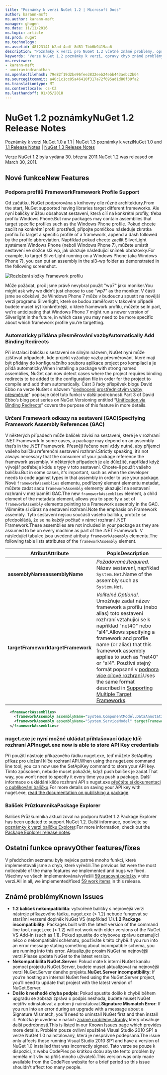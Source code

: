```yaml
---
title: "Poznámky k verzi NuGet 1.2 | Microsoft Docs"
author: karann-msft
ms.author: karann-msft
manager: ghogen
ms.date: 11/11/2016
ms.topic: article
ms.prod: nuget
ms.technology: 
ms.assetid: 48f23141-b2ad-4cdf-8d81-7bb6b9419aa6
description: "Poznámky k verzi pro NuGet 1.2 včetně známé problémy, opravy chyb, přidaných funkcí a chcete."
keywords: "Verze NuGet 1.2 poznámky k verzi, opravy chyb známé problémy, přidat funkce, chcete"
ms.reviewer:
- karann-msft
- unniravindranathan
ms.openlocfilehash: 79e82f19d2be96fee3832eeb24ebb443aebc2b64
ms.sourcegitcommit: a40c1c1cc05a46410f317a72f695ad1d80f39fa2
ms.translationtype: MT
ms.contentlocale: cs-CZ
ms.lasthandoff: 01/05/2018
---
```

# <a name="nuget-12-release-notes"></a><span data-ttu-id="50809-104">NuGet 1.2 poznámky</span><span class="sxs-lookup"><span data-stu-id="50809-104">NuGet 1.2 Release Notes</span></span>

<span data-ttu-id="50809-105">[Poznámky k verzi NuGet 1.0 a 1.1](../release-notes/nuget-1.1.md) | [NuGet 1.3 poznámky k verzi](../release-notes/nuget-1.3.md)</span><span class="sxs-lookup"><span data-stu-id="50809-105">[NuGet 1.0 and 1.1 Release Notes](../release-notes/nuget-1.1.md) | [NuGet 1.3 Release Notes](../release-notes/nuget-1.3.md)</span></span>

<span data-ttu-id="50809-106">Verze NuGet 1.2 byla vydána 30. března 2011.</span><span class="sxs-lookup"><span data-stu-id="50809-106">NuGet 1.2 was released on March 30, 2011.</span></span>

## <a name="new-features"></a><span data-ttu-id="50809-107">Nové funkce</span><span class="sxs-lookup"><span data-stu-id="50809-107">New Features</span></span>

### <a name="framework-profile-support"></a><span data-ttu-id="50809-108">Podpora profilů Framework</span><span class="sxs-lookup"><span data-stu-id="50809-108">Framework Profile Support</span></span>

<span data-ttu-id="50809-109">Od začátku, NuGet podporována s knihovny cíle různé architektury.</span><span class="sxs-lookup"><span data-stu-id="50809-109">From the start, NuGet supported having libraries target different frameworks.</span></span> <span data-ttu-id="50809-110">Ale nyní balíčky můžou obsahovat sestavení, která cílí na konkrétní profily, třeba profilu Windows Phone.</span><span class="sxs-lookup"><span data-stu-id="50809-110">But now packages may contain assemblies that target specific profiles such as the Windows Phone profile.</span></span> <span data-ttu-id="50809-111">Pokud chcete zacílit na konkrétní profil prostředí, připojte pomlčkou následuje zkratka profilu.</span><span class="sxs-lookup"><span data-stu-id="50809-111">To target a specific profile of a framework, append a dash followed by the profile abbreviation.</span></span> <span data-ttu-id="50809-112">Například pokud chcete zacílit SilverLight systémem Windows Phone (neboli Windows Phone 7), můžete umístit sestavení ve složce sl3 wp, jak ukazuje následující snímek obrazovky.</span><span class="sxs-lookup"><span data-stu-id="50809-112">For example, to target SilverLight running on a Windows Phone (aka Windows Phone 7), you can put an assembly in the sl3-wp folder as demonstrated in the following screenshot.</span></span>

![Rozložení složky Framework profilu](./media/framework-profile-support.png)

<span data-ttu-id="50809-114">Může požádat, proč jsme právě nevybral použít "wp7" jako moniker.</span><span class="sxs-lookup"><span data-stu-id="50809-114">You might ask why we didn’t just choose to use “wp7” as the moniker.</span></span> <span data-ttu-id="50809-115">V části jsme se očekává, že Windows Phone 7 může v budoucnu spustit na novější verzi programu Silverlight, které se budou zaměřovat v takovém případě budete muset být konkrétnější, o které framework profilu, můžete se.</span><span class="sxs-lookup"><span data-stu-id="50809-115">In part, we’re anticipating that Windows Phone 7 might run a newer version of Silverlight in the future, in which case you may need to be more specific about which framework profile you’re targetting.</span></span>

### <a name="automatically-add-binding-redirects"></a><span data-ttu-id="50809-116">Automaticky přidána přesměrování vazby</span><span class="sxs-lookup"><span data-stu-id="50809-116">Automatically Add Binding Redirects</span></span>

<span data-ttu-id="50809-117">Při instalaci balíčku s sestavení se silným názvem, NuGet nyní může zjišťovat případech, kde projekt vyžaduje vazby přesměrování, které mají být přidány do konfiguračního souboru aplikace project pro kompilaci a je přidá automaticky.</span><span class="sxs-lookup"><span data-stu-id="50809-117">When installing a package with strong named assemblies, NuGet can now detect cases where the project requires binding redirects to be added to the configuration file in order for the project to compile and add them automatically.</span></span> <span data-ttu-id="50809-118">Část 3 řady příspěvek blogu David Ebbo na verze NuGet s názvem "[sjednocení prostřednictvím vazby přesměruje](http://blog.davidebbo.com/2011/01/nuget-versioning-part-3-unification-via.html)" popisuje účel tuto funkci v další podrobnosti.</span><span class="sxs-lookup"><span data-stu-id="50809-118">Part 3 of David Ebbo’s blog post series on NuGet Versioning entitled “[Unification via Binding Redirects](http://blog.davidebbo.com/2011/01/nuget-versioning-part-3-unification-via.html)” covers the purpose of this feature in more details.</span></span>

<a name="framework-assembly-refs"></a>

### <a name="specifying-framework-assembly-references-gac"></a><span data-ttu-id="50809-119">Určení Framework odkazy na sestavení (GAC)</span><span class="sxs-lookup"><span data-stu-id="50809-119">Specifying Framework Assembly References (GAC)</span></span>

<span data-ttu-id="50809-120">V některých případech může balíček závisí na sestavení, které je v rozhraní .NET Framework.</span><span class="sxs-lookup"><span data-stu-id="50809-120">In some cases, a package may depend on an assembly that’s in the .NET Framework.</span></span> <span data-ttu-id="50809-121">Přesněji řečeno není vždy nutné, aby příjemci vašeho balíčku referenční sestavení rozhraní.</span><span class="sxs-lookup"><span data-stu-id="50809-121">Strictly speaking, it’s not always necessary that the consumer of your package reference the framework assembly.</span></span> <span data-ttu-id="50809-122">V některých případech je ale důležité, například když vývojář potřebuje kódu s typy v toto sestavení. Chcete-li použít vašeho balíčku.</span><span class="sxs-lookup"><span data-stu-id="50809-122">But in some cases, it's important, such as when the developer needs to code against types in that assembly in order to use your package.</span></span> <span data-ttu-id="50809-123">Nové `frameworkAssemblies` elementu, podřízený element elementu metadat, můžete zadat sadu `frameworkAssembly` elementy ukazující na sestavení rozhraní v mezipaměti GAC.</span><span class="sxs-lookup"><span data-stu-id="50809-123">The new `frameworkAssemblies` element, a child element of the metadata element, allows you to specify a set of `frameworkAssembly` elements pointing to a Framework assembly in the GAC.</span></span> <span data-ttu-id="50809-124">Všimněte si důraz na sestavení rozhraní.</span><span class="sxs-lookup"><span data-stu-id="50809-124">Note the emphasis on Framework assembly.</span></span>
<span data-ttu-id="50809-125">Tyto sestavení nejsou součástí vašeho balíčku, protože se předpokládá, že se na každý počítač v rámci rozhraní .NET Framework.</span><span class="sxs-lookup"><span data-stu-id="50809-125">These assemblies are not included in your package as they are assumed to be on every machine  as part of the .NET Framework.</span></span> <span data-ttu-id="50809-126">V následující tabulce jsou uvedené atributy `frameworkAssembly` elementu.</span><span class="sxs-lookup"><span data-stu-id="50809-126">The following table lists attributes of the `frameworkAssembly` element.</span></span>


|<span data-ttu-id="50809-127">Atribut</span><span class="sxs-lookup"><span data-stu-id="50809-127">Attribute</span></span> |<span data-ttu-id="50809-128">Popis</span><span class="sxs-lookup"><span data-stu-id="50809-128">Description</span></span>|
|----------------|-----------|
|<span data-ttu-id="50809-129">**assemblyName**</span><span class="sxs-lookup"><span data-stu-id="50809-129">**assemblyName**</span></span>|<span data-ttu-id="50809-130">*Požadované*.</span><span class="sxs-lookup"><span data-stu-id="50809-130">*Required*.</span></span> <span data-ttu-id="50809-131">Název sestavení, například `System.Net`.</span><span class="sxs-lookup"><span data-stu-id="50809-131">Name of the assembly such as `System.Net`.</span></span>|
|<span data-ttu-id="50809-132">**targetFramework**</span><span class="sxs-lookup"><span data-stu-id="50809-132">**targetFramework**</span></span>|<span data-ttu-id="50809-133">*Volitelné*.</span><span class="sxs-lookup"><span data-stu-id="50809-133">*Optional*.</span></span> <span data-ttu-id="50809-134">Umožňuje zadat název framework a profilu (nebo alias) toto sestavení rozhraní vztahující se k například "net40" nebo "sl4".</span><span class="sxs-lookup"><span data-stu-id="50809-134">Allows specifying a framework and profile name (or alias) that this framework assembly applies to such as "net40" or "sl4".</span></span> <span data-ttu-id="50809-135">Používá stejný formát popsané v [podpora více cílové rozhraní](../create-packages/supporting-multiple-target-frameworks.md).</span><span class="sxs-lookup"><span data-stu-id="50809-135">Uses the same format described in [Supporting Multiple Target Frameworks](../create-packages/supporting-multiple-target-frameworks.md).</span></span>|

```xml
  <frameworkAssemblies>
    <frameworkAssembly assemblyName="System.ComponentModel.DataAnnotations" targetFramework="net40" />
    <frameworkAssembly assemblyName="System.ServiceModel" targetFramework="net40" />
  </frameworkAssemblies>
```

### <a name="nugetexe-now-is-able-to-store-api-key-credentials"></a><span data-ttu-id="50809-136">nuget.exe je nyní možné ukládat přihlašovací údaje klíč rozhraní API</span><span class="sxs-lookup"><span data-stu-id="50809-136">nuget.exe now is able to store API Key credentials</span></span>

<span data-ttu-id="50809-137">Při použití nástroje příkazového řádku nuget.exe, teď můžete SetApiKey příkaz pro uložení klíče rozhraní API.</span><span class="sxs-lookup"><span data-stu-id="50809-137">When using the nuget.exe command line tool, you can now use the SetApiKey command to store your API key.</span></span> <span data-ttu-id="50809-138">Tímto způsobem, nebude muset pokaždé, když push balíček je zadat.</span><span class="sxs-lookup"><span data-stu-id="50809-138">That way, you won’t need to specify it every time you push a package.</span></span> <span data-ttu-id="50809-139">Další informace o ukládání klíče rozhraní API s nuget.exe [přečtěte si dokumentaci o publikování balíčku](../create-packages/publish-a-package.md).</span><span class="sxs-lookup"><span data-stu-id="50809-139">For more details on saving your API key with nuget.exe, [read the documentation on publishing a package](../create-packages/publish-a-package.md).</span></span>

### <a name="package-explorer"></a><span data-ttu-id="50809-140">Balíček Průzkumníka</span><span class="sxs-lookup"><span data-stu-id="50809-140">Package Explorer</span></span>
<span data-ttu-id="50809-141">Balíček Průzkumníka aktualizoval na podporu NuGet 1.2.</span><span class="sxs-lookup"><span data-stu-id="50809-141">Package Explorer has been updated to support NuGet 1.2.</span></span> <span data-ttu-id="50809-142">Další informace, podívejte se [poznámky k verzi balíčku Explorer](http://nuget.codeplex.com/wikipage?title=New%20features%20in%20NuGet%20Package%20Explorer%201.0).</span><span class="sxs-lookup"><span data-stu-id="50809-142">For more information, check out the [Package Explorer release notes](http://nuget.codeplex.com/wikipage?title=New%20features%20in%20NuGet%20Package%20Explorer%201.0).</span></span>

## <a name="other-featuresfixes"></a><span data-ttu-id="50809-143">Ostatní funkce opravy</span><span class="sxs-lookup"><span data-stu-id="50809-143">Other features/fixes</span></span>

<span data-ttu-id="50809-144">V předchozím seznamu byly nejvíce patrné mnoho funkcí, které implementovali jsme a chyb, které vyřešili.</span><span class="sxs-lookup"><span data-stu-id="50809-144">The previous list were the most noticeable of the many features we implemented and bugs we fixed.</span></span> <span data-ttu-id="50809-145">Všechny ve všech implementována/vyřešili [59 pracovní položky](http://nuget.codeplex.com/workitem/list/advanced?keyword=&status=All&type=All&priority=All&release=NuGet%201.2&assignedTo=All&component=All&sortField=Votes&sortDirection=Descending&page=0) v této verzi.</span><span class="sxs-lookup"><span data-stu-id="50809-145">All in all, we implemented/fixed [59 work items](http://nuget.codeplex.com/workitem/list/advanced?keyword=&status=All&type=All&priority=All&release=NuGet%201.2&assignedTo=All&component=All&sortField=Votes&sortDirection=Descending&page=0) in this release.</span></span>

## <a name="known-issues"></a><span data-ttu-id="50809-146">Známé problémy</span><span class="sxs-lookup"><span data-stu-id="50809-146">Known Issues</span></span>

* <span data-ttu-id="50809-147">**1.2 balíček nekompatibilita**: vytvořené balíčky s nejnovější verzi nástroje příkazového řádku, nuget.exe (> 1.2) nebude fungovat se staršími verzemi doplněk NuGet VS (například 1.1).</span><span class="sxs-lookup"><span data-stu-id="50809-147">**1.2 Package incompatibility**: Packages built with the latest version of the command line tool, nuget.exe (> 1.2) will not work with older versions of the NuGet VS Add-in (such as 1.1).</span></span> <span data-ttu-id="50809-148">Pokud spustíte do chybovou zprávu oznamující něco o nekompatibilní schématu, používáte k této chybě.</span><span class="sxs-lookup"><span data-stu-id="50809-148">If you run into an error message stating something about incompatible schema, you are running into this error.</span></span> <span data-ttu-id="50809-149">Aktualizujte prosím NuGet na nejnovější verzi.</span><span class="sxs-lookup"><span data-stu-id="50809-149">Please update NuGet to the latest version.</span></span>
* <span data-ttu-id="50809-150">**Nekompatibilita NuGet.Server**: Pokud máte k interní NuGet kanálu pomocí projektu NuGet.Server, budete muset aktualizovat na nejnovější verzi NuGet.Server daného projektu.</span><span class="sxs-lookup"><span data-stu-id="50809-150">**NuGet.Server incompatibility**: If you’re hosting an internal NuGet feed using the NuGet.Server project, you’ll need to update that project with the latest version of NuGet.Server.</span></span>
* <span data-ttu-id="50809-151">**Došlo k neshodě chyba podpis**: Pokud spustíte došlo k chybě během upgradu se zobrazí zpráva o podpis neshoda, budete muset NuGet nejdřív odinstalovat a potom ji nainstalovat.</span><span class="sxs-lookup"><span data-stu-id="50809-151">**Signature Mismatch Error**: If you run into an error during an upgrade with a message about a Signature Mismatch, you'll need to uninstall NuGet first and then install it.</span></span> <span data-ttu-id="50809-152">Položka je uvedena v našich [známé problémy stránky](../release-notes/Known-Issues.md) který obsahuje další podrobnosti.</span><span class="sxs-lookup"><span data-stu-id="50809-152">This is listed in our [Known Issues page](../release-notes/Known-Issues.md) which provides more details.</span></span> <span data-ttu-id="50809-153">Problém pouze ovlivní spuštěné Visual Studio 2010 SP1 a verze NuGet 1.0 nainstalovaný, která je nesprávně podepsaná.</span><span class="sxs-lookup"><span data-stu-id="50809-153">The issue only affects those running Visual Studio 2010 SP1 and have a version of NuGet 1.0 installed that was incorrectly signed.</span></span> <span data-ttu-id="50809-154">Tato verze se pouze k dispozici, z webu CodePlex po krátkou dobu abyste tento problém by neměla mít vliv na příliš mnoho uživatelů.</span><span class="sxs-lookup"><span data-stu-id="50809-154">This version was only made available from the CodePlex website for a brief period so this issue shouldn't affect too many people.</span></span>